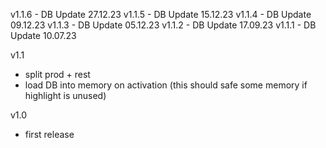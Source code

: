 v1.1.6 - DB Update 27.12.23
v1.1.5 - DB Update 15.12.23
v1.1.4 - DB Update 09.12.23
v1.1.3 - DB Update 05.12.23
v1.1.2 - DB Update 17.09.23
v1.1.1 - DB Update 10.07.23

v1.1
- split prod + rest
- load DB into memory on activation
  (this should safe some memory if highlight is unused)

v1.0
- first release
